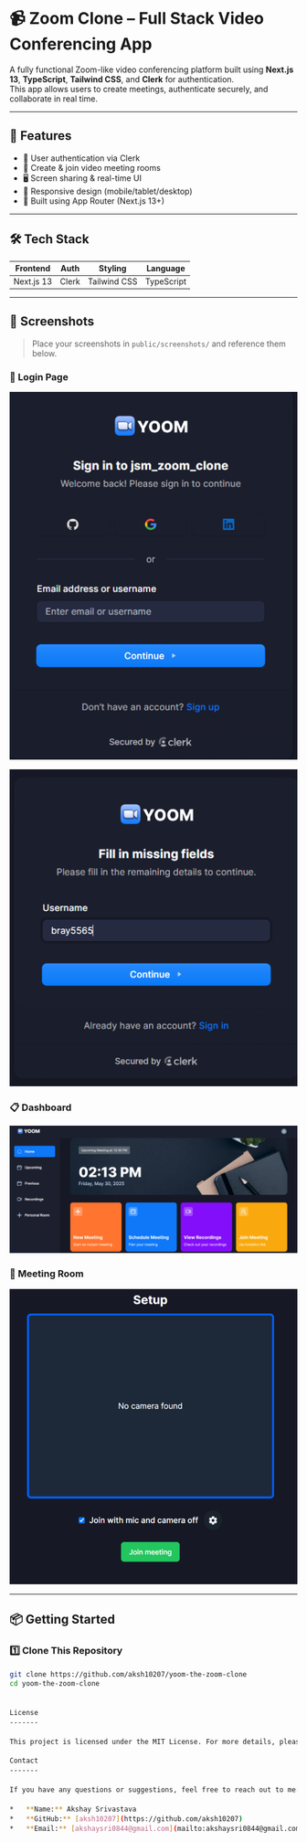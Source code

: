 # 📹 Zoom Clone – Full Stack Video Conferencing App

A fully functional Zoom-like video conferencing platform built using **Next.js 13**, **TypeScript**, **Tailwind CSS**, and **Clerk** for authentication.  
This app allows users to create meetings, authenticate securely, and collaborate in real time.

---

## 🚀 Features

- 🔐 User authentication via Clerk
- 🎥 Create & join video meeting rooms
- 🖥️ Screen sharing & real-time UI
- 📱 Responsive design (mobile/tablet/desktop)
- 🧩 Built using App Router (Next.js 13+)

---

## 🛠️ Tech Stack

| Frontend   | Auth      | Styling       | Language     |
|------------|-----------|---------------|--------------|
| Next.js 13 | Clerk     | Tailwind CSS  | TypeScript   |

---

## 📸 Screenshots

> Place your screenshots in `public/screenshots/` and reference them below.

### 🔐 Login Page  
![Sign Up](./public/screenshots/yoom%20sign%20up.png)

![Username](./public/screenshots/yoom%20username.png)

### 📋 Dashboard  
![Dashboard](./public/screenshots/yoom%20dashboard.png)

### 🎥 Meeting Room  
![Meeting](./public/screenshots/yoom%20meeting.png)

---

## 📦 Getting Started

### 1️⃣ Clone This Repository

```bash
git clone https://github.com/aksh10207/yoom-the-zoom-clone
cd yoom-the-zoom-clone


License
-------

This project is licensed under the MIT License. For more details, please refer to the [LICENSE](LICENSE) file.

Contact
-------

If you have any questions or suggestions, feel free to reach out to me:

*   **Name:** Akshay Srivastava
*   **GitHub:** [aksh10207](https://github.com/aksh10207)
*   **Email:** [akshaysri0844@gmail.com](mailto:akshaysri0844@gmail.com)